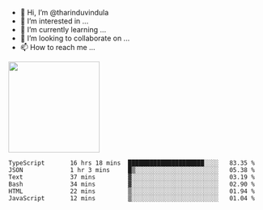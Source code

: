 - 👋 Hi, I’m @tharinduvindula
- 👀 I’m interested in ...
- 🌱 I’m currently learning ...
- 💞️ I’m looking to collaborate on ...
- 📫 How to reach me ...

<!---
tharinduvindula/tharinduvindula is a ✨ special ✨ repository because its `README.md` (this file) appears on your GitHub profile.
You can click the Preview link to take a look at your changes.
--->

<img height="180em" src="https://github-readme-stats.vercel.app/api?username=tharinduvindula&show_icons=true&hide_border=false&&count_private=true&include_all_commits=true" />


<!--START_SECTION:waka-->

```text
TypeScript       16 hrs 18 mins  █████████████████████░░░░   83.35 %
JSON             1 hr 3 mins     █▒░░░░░░░░░░░░░░░░░░░░░░░   05.38 %
Text             37 mins         ▓░░░░░░░░░░░░░░░░░░░░░░░░   03.19 %
Bash             34 mins         ▓░░░░░░░░░░░░░░░░░░░░░░░░   02.90 %
HTML             22 mins         ▒░░░░░░░░░░░░░░░░░░░░░░░░   01.94 %
JavaScript       12 mins         ▒░░░░░░░░░░░░░░░░░░░░░░░░   01.04 %
```

<!--END_SECTION:waka-->
